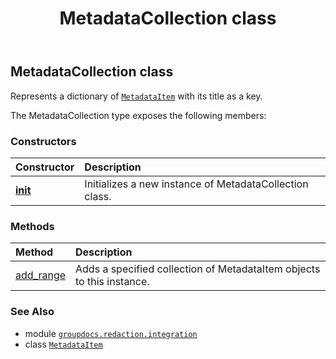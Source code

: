 ﻿---
title: MetadataCollection class
second_title: GroupDocs.Redaction for Python via .NET API References
description: 
type: docs
url: /python-net/groupdocs.redaction.integration/metadatacollection/
is_root: false
weight: 110
---

## MetadataCollection class

Represents a dictionary of [`MetadataItem`](/redaction/python-net/groupdocs.redaction.integration/metadataitem) with its title as a key.



The MetadataCollection type exposes the following members:

### Constructors
| Constructor | Description |
| :- | :- |
| [__init__](/redaction/python-net/groupdocs.redaction.integration/metadatacollection/__init__/#) | Initializes a new instance of MetadataCollection class. |


### Methods
| Method | Description |
| :- | :- |
| [add_range](/redaction/python-net/groupdocs.redaction.integration/metadatacollection/add_range/#groupdocs.redaction.integration.MetadataCollection) | Adds a specified collection of MetadataItem objects to this instance. |



### See Also
* module [`groupdocs.redaction.integration`](..)
* class [`MetadataItem`](/redaction/python-net/groupdocs.redaction.integration/metadataitem)
